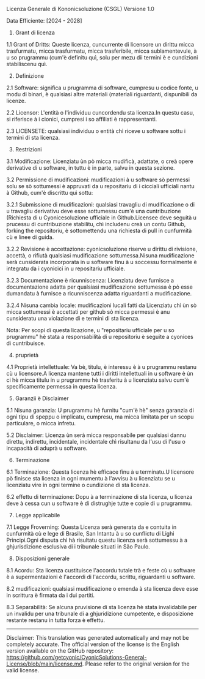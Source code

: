 Licenza Generale di Kononicsoluzione (CSGL)
Versione 1.0

Data Efficiente: [2024 - 2028]

1. Grant di licenza

1.1 Grant of Dritts: Queste licenza, cuncurrente di licensore un dirittu micca trasfurmatu, micca trasfurmatu, micca trasferibile, micca sublamentevule, à u so prugrammu (cum'è definitu quì, solu per mezu dii termini è e cundizioni stabiliscenu quì.

2. Definizione

2.1 Software: significa u prugramma di software, cumpresu u codice fonte, u modu di binari, è qualsiasi altre materiali (materiali riguardanti, dispunibili da licenze.

2.2 Licensor: L'entità o l'individuu cuncordendu sta licenza.In questu casu, si riferisce à i cionici, cumpresi i so affiliati è rappresentanti.

2.3 LICENSETE: qualsiasi individuu o entità chì riceve u software sottu i termini di sta licenza.

3. Restrizioni

3.1 Modificazione: Licenziatu ùn pò micca mudificà, adattate, o creà opere derivative di u software, in tuttu è in parte, salvu in questa sezione.

3.2 Permissione di mudificazioni: mudificazioni à u software sò permessi solu se sò sottumessi è appruvati da u repositariu di i cicciali ufficiali nantu à Github, cum'è discrittu quì sottu:

3.2.1 Submissione di mudificazioni: qualsiasi travagliu di mudificazione o di u travagliu derivativu deve esse sottumessu cum'è una cuntribuzione (Richiesta di u Cyonicesoluzione ufficiale in Github.Licensee deve seguità u prucessu di cuntribuzione stabilitu, chì includenu creà un contu Github, forking the repositoriu, è sottomettendu una richiesta di pull in cunfurmità cù e linee di guida.

3.2.2 Revisione è accettazione: cyonicsoluzione riserve u dirittu di rivisione, accettà, o rifiutà qualsiasi mudificazione sottumessa.Nisuna mudificazione serà cunsiderata incorporata in u software finu à u soccessu formalmente è integratu da i cyonicici in u repositariu ufficiale.

3.2.3 Documentazione è ricunniscenza: Licenziatu deve furnisce a documentazione adatta per qualsiasi mudificazione sottumessa è pò esse dumandatu à furnisce a ricunniscenza adatta riguardanti a mudificazione.

3.2.4 Nisuna cambia locale: mudificazioni lucali fatti da Licenziatu chì ùn sò micca sottumessi è accettati per github sò micca permessi è anu cunsideratu una violazione di e termini di sta licenza.

Nota: Per scopi di questa licazione, u "repositariu ufficiale per u so prugrammu" hè stata a responsabilità di u repositoriu è seguite a cyonices di cuntribuisce.

4. pruprietà

4.1 Proprietà intellettuale: Va bè, titulu, è interessu è à u prugrammu restanu cù u licensore.A licenza mantene tutti i diritti intellettuali in u software è ùn ci hè micca titulu in u prugrammu hè trasferitu à u licenziatu salvu cum'è specificamente permessa in questa licenza.

5. Garanzii è Disclaimer

5.1 Nisuna garanzia: U prugrammu hè furnitu "cum'è hè" senza garanzia di ogni tipu di speppu o implicatu, cumpresu, ma micca limitata per un scopu particulare, o micca infretu.

5.2 Disclaimer: Licenza ùn serà micca responsabile per qualsiasi dannu direttu, indirettu, incidentale, incidentale chì risultanu da l'usu di l'usu o incapacità di aduprà u software.

6. Terminazione

6.1 Terminazione: Questa licenza hè efficace finu à u terminatu.U licensore pò finisce sta licenza in ogni mumentu à l'avvisu à u licenziatu se u licenziatu vire in ogni termine o cundizione di sta licenza.

6.2 effettu di terminazione: Dopu à a terminazione di sta licenza, u licenza deve à cessa cun u software è di distrughje tutte e copie di u prugrammu.

7. Legge applicabile

7.1 Legge Froverning: Questa Licenza serà generata da e contuita in cunfurmità cù e lege di Brasile, San Intantu à u so cunflictu di Lighi Principi.Ogni disputa chì hà risultatu questu licenza serà sottumessu à a ghjurisdizione esclusiva di i tribunale situati in São Paulo.

8. Disposizioni generale

8.1 Acordu: Sta licenza custituisce l'accordu tutale trà e feste cù u software è a supermentazioni è l'accordi di l'accordu, scrittu, riguardanti u software.

8.2 mudificazioni: qualsiasi mudificazione o emenda à sta licenza deve esse in scrittura è firmata da i dui partiti.

8.3 Separabilità: Se alcuna pruvisione di sta licenza hè stata invalidabile per un invalidu per una tribunale di a ghjuridizione cumpetente, e disposizione restante restanu in tutta forza è effettu.

---
Disclaimer: This translation was generated automatically and may not be completely accurate. The official version of the license is the English version available on the GitHub repository: https://github.com/getcyonic/CyonicSolutions-General-License/blob/main/license.md. Please refer to the original version for the valid license.